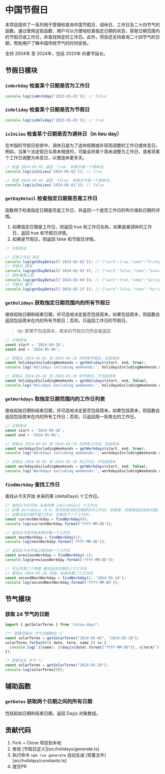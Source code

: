 # 中国节假日

本项目提供了一系列用于管理和查询中国节假日、调休日、工作日及二十四节气的函数。通过使用这些函数，用户可以方便地检查指定日期的状态，获取日期范围内的节假日或工作日，并查找特定的工作日。此外，项目还支持查询二十四节气的日期，帮助用户了解中国传统节气的时间安排。

支持 2004年 至 2024年，包括 2020年 的春节延长。

## 节假日模块

### `isWorkday` 检查某个日期是否为工作日

```js
console.log(isWorkday('2023-01-01')); // false
```

### `isHoliday` 检查某个日期是否为节假日

```js
console.log(isHoliday('2023-01-01')); // true
```

### `isInLieu` 检查某个日期是否为调休日（in lieu day）

在中国的节假日安排中，调休日是为了连休假期或补班而调整的工作日或休息日。例如，当某个法定假日与周末相连时，可能会将某个周末调整为工作日，或者将某个工作日调整为休息日，以便连休更多天。

```js
// 检查 2024-05-02 返回 `true` 则表示是一个调休日。
console.log(isInLieu('2024-05-02')); // true

// 检查 2024-05-01 返回 `false` 则表示不是一个调休日。
console.log(isInLieu('2024-05-01')); // false
```


### `getDayDetail` 检查指定日期是否是工作日

函数用于检查指定日期是否是工作日，并返回一个是否工作日的布尔值和日期的详情。

1. 如果指定日期是工作日，则返回 true 和工作日名称，如果是被调休的工作日，返回 true 和节假日详情。
2. 如果是节假日，则返回 false 和节假日详情。

```js
// 示例用法

// 正常工作日 周五
console.log(getDayDetail('2024-02-02')); // {"work":true,"name":"Friday"}
// 节假日 周末
console.log(getDayDetail('2024-02-03')); // {"work":false,"name":"Saturday"}
// 调休需要上班
console.log(getDayDetail('2024-02-04')); // {"work":true,"name":"Spring Festival,春节,3"}
// 节假日 春节
console.log(getDayDetail('2024-02-17')); // {"work":false,"name":"Spring Festival,春节,3"}
```

### `getHolidays` 获取指定日期范围内的所有节假日

接收起始日期和结束日期，并可选地决定是否包括周末。如果包括周末，则函数会返回包括周末在内的所有节假日；否则，只返回工作日的节假日。

> tip: 即使不包括周末，周末的节假日仍然会被返回

```js
// 示例用法
const start = '2024-04-26';
const end = '2024-05-06';

// 获取从 2024-05-01 到 2024-05-10 的所有节假日，包括周末
const holidaysIncludingWeekends = getHolidays(start, end, true);
console.log('Holidays including weekends:', holidaysIncludingWeekends.map(d => d.format('YYYY-MM-DD')));

// 获取从 2024-05-01 到 2024-05-10 的节假日，不包括周末
const holidaysExcludingWeekends = getHolidays(start, end, false);
console.log('Holidays excluding weekends:', holidaysExcludingWeekends.map(d => d.format('YYYY-MM-DD')));
```


### `getWorkdays` 取指定日期范围内的工作日列表

接收起始日期和结束日期，并可选地决定是否包括周末。如果包括周末，则函数会返回包括周末在内的所有工作日；否则，只返回周一到周五的工作日。

```js
// 示例用法
const start = '2024-04-26';
const end = '2024-05-06';

// 获取从 2024-05-01 到 2024-05-10 的所有工作日，包括周末
const workdaysIncludingWeekends = getWorkdays(start, end, true);
console.log('Workdays including weekends:', workdaysIncludingWeekends.map(d => d.format('YYYY-MM-DD')));

// 获取从 2024-05-01 到 2024-05-10 的工作日，不包括周末
const workdaysExcludingWeekends = getWorkdays(start, end, false);
console.log('Workdays excluding weekends:', workdaysExcludingWeekends.map(d => d.format('YYYY-MM-DD')));
```

### `findWorkday` 查找工作日

查找从今天开始 未来的第 {deltaDays} 个工作日。

```js
// 查找从今天开始 未来的第 {deltaDays} 个工作日
// 如果 deltaDays 为 0，首先检查当前日期是否为工作日。如果是，则直接返回当前日期。
// 如果当前日期不是工作日，会查找下一个工作日。
const currentWorkday = findWorkday(0);
console.log(currentWorkday.format('YYYY-MM-DD'));

// 查找从今天开始未来的第一个工作日
const nextWorkday = findWorkday(1);
console.log(nextWorkday.format('YYYY-MM-DD'));

// 查找从今天开始之前的前一个工作日
const previousWorkday = findWorkday(-1);
console.log(previousWorkday.format('YYYY-MM-DD'));

// 可以传第二个参数 查找具体日期的上下工作日
// 查找从 2024-05-18 开始，未来的第二个工作日
const secondNextWorkday = findWorkday(2, '2024-05-18');
console.log(secondNextWorkday.format('YYYY-MM-DD'));
```

## 节气模块

### 获取 24 节气的日期

```js
import { getSolarTerms } from "china-days";

/** 获取范围内 节气日期数组 */
const solarTerms = getSolarTerms("2024-05-01", "2024-05-20");
solarTerms.forEach(({ date, term, name }) => {
  console.log(`${name}: ${dayjs(date).format("YYYY-MM-DD")}, ${term}`);
});

/* 获取当天 节气 */
const solarTerms = getSolarTerms("2024-05-20");
console.log(solarTerms[0]);
```

## 辅助函数

### `getDates` 获取两个日期之间的所有日期

包括起始日期和结束日期，返回 Dayjs 对象数组。


## 贡献代码

1. Fork + Clone 项目到本地
2. 修改 [节假日定义][src/holidays/generate.ts]
3. 执行命令 `npm run generate` 自动生成 [常量文件][src/holidays/constants.ts]
4. 提交PR